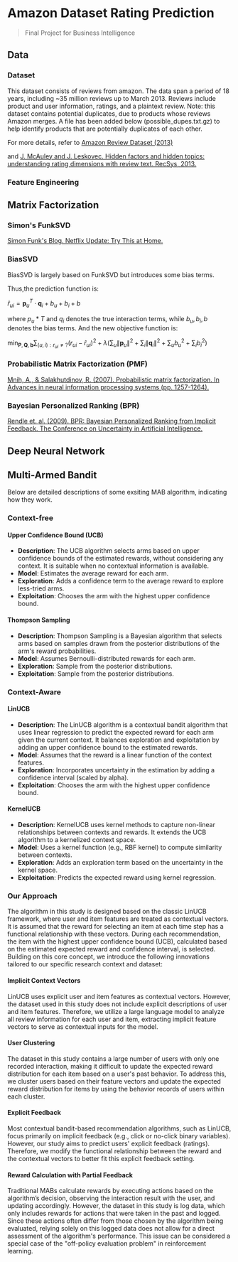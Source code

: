 # Amazon Dataset Rating Prediction
> Final Project for Business Intelligence
## Data
### Dataset
This dataset consists of reviews from amazon. The data span a period of 18 years, including ~35 million reviews up to March 2013. Reviews include product and user information, ratings, and a plaintext review. Note: this dataset contains potential duplicates, due to products whose reviews Amazon merges. A file has been added below (possible_dupes.txt.gz) to help identify products that are potentially duplicates of each other.


For more details, refer to [Amazon Review Dataset (2013)](https://snap.stanford.edu/data/web-Amazon-links.html) 

and [J. McAuley and J. Leskovec. Hidden factors and hidden topics: understanding rating dimensions with review text. RecSys, 2013.](http://i.stanford.edu/~julian/pdfs/recsys13.pdf)

### Feature Engineering

## Matrix Factorization
### Simon's FunkSVD
[Simon Funk's Blog. Netflix Update: Try This at Home.](https://sifter.org/simon/journal/20061211.html)
### BiasSVD
BiasSVD is largely based on FunkSVD but introduces some bias terms. 

Thus,the prediction function is:

$\hat{r}_{ui} = \mathbf{p}_u^T \cdot \mathbf{q}_i + b_u + b_i + b$

where $p_u*T$ and $q_i$ denotes the true interaction terms, while $b_u, b_i, b$ denotes the bias terms.
And the new objective function is:

$\min_{\mathbf{P}, \mathbf{Q}, \mathbf{b}} \sum_{(u,i): r_{ui} \neq ?} (r_{ui} - \hat{r}_{ui})^2 + \lambda \left( \sum_u \|\mathbf{p}_u\|^2 + \sum_i \|\mathbf{q}_i\|^2 + \sum_u b_u^2 + \sum_i b_i^2 \right)$

### Probabilistic Matrix Factorization (PMF)
[Mnih, A., & Salakhutdinov, R. (2007). Probabilistic matrix factorization. In Advances in neural information processing systems (pp. 1257-1264).](https://papers.nips.cc/paper_files/paper/2007/file/d7322ed717dedf1eb4e6e52a37ea7bcd-Paper.pdf)
### Bayesian Personalized Ranking (BPR)
[Rendle et. al. (2009). BPR: Bayesian Personalized Ranking from Implicit Feedback. The Conference on Uncertainty in Artificial Intelligence.](https://arxiv.org/pdf/1205.2618)

## Deep Neural Network


## Multi-Armed Bandit
Below are detailed descriptions of some exsiting MAB algorithm, indicating how they work.
### Context-free
#### Upper Confidence Bound (UCB)
* **Description**:  The UCB algorithm selects arms based on upper confidence bounds of the estimated rewards, without considering any context. It is suitable when no contextual information is available.
* **Model**: Estimates the average reward for each arm.
* **Exploration**: Adds a confidence term to the average reward to explore less-tried arms.
* **Exploitation**: Chooses the arm with the highest upper confidence bound.
#### Thompson Sampling
* **Description**: Thompson Sampling is a Bayesian algorithm that selects arms based on samples drawn from the posterior distributions of the arm's reward probabilities.
* **Model**: Assumes Bernoulli-distributed rewards for each arm.
* **Exploration**: Sample from the posterior distributions.
* **Exploitation**: Sample from the posterior distributions.
### Context-Aware
#### LinUCB
* **Description**: The LinUCB algorithm is a contextual bandit algorithm that uses linear regression to predict the expected reward for each arm given the current context. It balances exploration and exploitation by adding an upper confidence bound to the estimated rewards.
* **Model**: Assumes that the reward is a linear function of the context features.
* **Exploration**: Incorporates uncertainty in the estimation by adding a confidence interval (scaled by alpha).
* **Exploitation**: Chooses the arm with the highest upper confidence bound.
#### KernelUCB
* **Description**: KernelUCB uses kernel methods to capture non-linear relationships between contexts and rewards. It extends the UCB algorithm to a kernelized context space.
* **Model**: Uses a kernel function (e.g., RBF kernel) to compute similarity between contexts.
* **Exploration**: Adds an exploration term based on the uncertainty in the kernel space.
* **Exploitation**: Predicts the expected reward using kernel regression.
### Our Approach
The algorithm in this study is designed based on the classic LinUCB framework, where user and item features are treated as contextual vectors. It is assumed that the reward for selecting an item at each time step has a functional relationship with these vectors. During each recommendation, the item with the highest upper confidence bound (UCB), calculated based on the estimated expected reward and confidence interval, is selected. Building on this core concept, we introduce the following innovations tailored to our specific research context and dataset:
#### Implicit Context Vectors
LinUCB uses explicit user and item features as contextual vectors. However, the dataset used in this study does not include explicit descriptions of user and item features. Therefore, we utilize a large language model to analyze all review information for each user and item, extracting implicit feature vectors to serve as contextual inputs for the model.

#### User Clustering
The dataset in this study contains a large number of users with only one recorded interaction, making it difficult to update the expected reward distribution for each item based on a user's past behavior. To address this, we cluster users based on their feature vectors and update the expected reward distribution for items by using the behavior records of users within each cluster.

#### Explicit Feedback
Most contextual bandit-based recommendation algorithms, such as LinUCB, focus primarily on implicit feedback (e.g., click or no-click binary variables). However, our study aims to predict users' explicit feedback (ratings). Therefore, we modify the functional relationship between the reward and the contextual vectors to better fit this explicit feedback setting.

#### Reward Calculation with Partial Feedback
Traditional MABs calculate rewards by executing actions based on the algorithm’s decision, observing the interaction result with the user, and updating accordingly. However, the dataset in this study is log data, which only includes rewards for actions that were taken in the past and logged. Since these actions often differ from those chosen by the algorithm being evaluated, relying solely on this logged data does not allow for a direct assessment of the algorithm's performance. This issue can be considered a special case of the "off-policy evaluation problem" in reinforcement learning.
